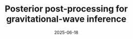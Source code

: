 ---
title: "Posterior post-processing for gravitational-wave inference"
collection: talks
type: "Contributed talk"
permalink: /talks/2025-06-18-eucaifcon2025
venue: "European AI for Fundamental Physics Conference 2025"
date: 2025-06-18
location: "Cagliari, Italy"
---